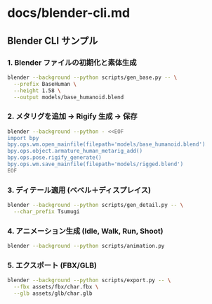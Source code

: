 # docs/blender-cli.md

## Blender CLI サンプル

### 1. Blender ファイルの初期化と素体生成
```bash
blender --background --python scripts/gen_base.py -- \
  --prefix BaseHuman \
  --height 1.58 \
  --output models/base_humanoid.blend
```

### 2. メタリグを追加 → Rigify 生成 → 保存
```bash
blender --background --python - <<EOF
import bpy
bpy.ops.wm.open_mainfile(filepath='models/base_humanoid.blend')
bpy.ops.object.armature_human_metarig_add()
bpy.ops.pose.rigify_generate()
bpy.ops.wm.save_mainfile(filepath='models/rigged.blend')
EOF
```

### 3. ディテール適用 (ベベル＋ディスプレイス)
```bash
blender --background --python scripts/gen_detail.py -- \
  --char_prefix Tsumugi
```

### 4. アニメーション生成 (Idle, Walk, Run, Shoot)
```bash
blender --background --python scripts/animation.py
```

### 5. エクスポート (FBX/GLB)
```bash
blender --background --python scripts/export.py -- \
  --fbx assets/fbx/char.fbx \
  --glb assets/glb/char.glb
```

